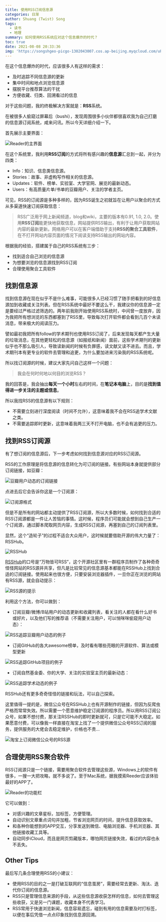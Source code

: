 ```yaml
---
title: 使用RSS订阅信息源
categories: 日渐
author: Shuang (Twist) Song
tags:
  - 读书
  - 地理
summary: 如何使用RSS系统应对这个信息爆炸的时代？
toc: true
date: 2021-08-08 20:33:36
img: 'https://songshgeo-picgo-1302043007.cos.ap-beijing.myqcloud.com/uPic/xFOcKQ.png'
---
```


在这个信息爆炸的时代，应该很多人有这样的需求：

- 及时追踪不同信息源的更新
- 集中时间和地点浏览信息源
- 摆脱平台推荐算法的干扰
- 方便收藏、归类、回溯看过的信息

对于这些问题，我的终极解决方案就是：**RSS**系统。

在被很多人偷窥过屏幕后（bushi），发现周围很多小伙伴都很喜欢我为自己打磨的信息源订阅系统，咸来问讯。所以今天详细介绍一下。

首先展示主要界面：

![Reader的主界面](https://songshgeo-picgo-1302043007.cos.ap-beijing.myqcloud.com/uPic/931CA2.jpg)

在这个系统里，我利用**RSS订阅**的方式将所有感兴趣的**信息源**汇总到一起，并分为四类：

- Info：知识、信息类信息源。
- Stories：故事、非虚构写作相关的信息源。
- Updates：软件、榜单、实验室、大学官网、展览的最新动态。
- Users：有高质量片单/书单的豆瓣用户、关注的学者主页。

可见，RSS的订阅源是多种多样的，因为RSS诞生之初就旨在让用户以聚合的方式从多渠道快速订阅获取信息：

> RSS广泛用于网上新闻频道，blog和wiki，主要的版本有0.91, 1.0, 2.0。使用**RSS订阅**能更快地获取信息，网站提供RSS输出，有利于让用户获取网站内容的最新更新。网络用户可以在客户端借助于支持**RSS的聚合工具软件**，在不打开网站内容页面的情况下阅读支持RSS输出的网站内容。

根据我的经验，搭建属于自己的RSS系统有三步：

- 找到适合自己浏览的信息源
- 为想要浏览的信息源找到RSS订阅
- 合理使用聚合工具软件

## 找到信息源

找到信息源在现在似乎不是什么难事，可能很多人已经习惯了随手把看到的好信息源加到收藏或关注列表。但在RSS系统中最好不要这么干，我建议你的信息源一定是要经过严格过滤筛选的。两年前我刚开始使用RSS系统时，中间曾一度放弃，因为我把所有想浏览的东西都塞到了RSS里，导致每次打开软件都会看到几百个未读消息，带来极大的阅读压力。

譬如最初我把所有follow的学术期刊也使用RSS订阅了，后来发现每天都产生大量的垃圾消息，在其他更轻松的信息源（如报纸和新闻）面前，这些学术期刊的更新似乎也不那么吸引人，导致读新闻的时候有负罪感，读文献又读不进去。而且，学术期刊本有更专业的软件去管理和追更，为什么要加进来污染我的RSS系统呢。

所以找订阅源的时候，建议大家先问自己这样一个问题：

>我会在何时何地以何目的浏览RSS？

我的回答是，我会抽出**每天一个小时**左右的时间，在**笔记本电脑**上，目的是**找到值得进一步关注的主题或信息**。

所以我找RSS的信息源有以下规则：

- 不需要立刻进行深度阅读（时间不允许），这意味着我不会在RSS追学术文献之类。
- 不需要追踪即时更新，这意味着我两三天不打开电脑，也不会有追更的压力。

## 找到RSS订阅源

有了想订阅的信息源后，下一步考虑如何找到信息源对应的RSS订阅源。

RSS的工作原理是将信息源的信息转化为可订阅的链接。有些网站本身就提供部分订阅链接，如豆瓣：

![豆瓣用户动态的订阅链接](https://songshgeo-picgo-1302043007.cos.ap-beijing.myqcloud.com/uPic/FkrODF.jpg)

点进去后它会告诉你这是一个订阅源：

![订阅源格式](https://songshgeo-picgo-1302043007.cos.ap-beijing.myqcloud.com/uPic/YxeIPD.jpg)

但是不是所有的网站都主动提供了RSS订阅源，所以大多数时候，如何找到合适的RSS订阅源都是一件让人苦恼的事情。这时候，程序员们可能就会想到自己生产一个订阅源，通过脚本爬取网页内容，生成RSS订阅源，再塞到自己的订阅列表里。

显然，这个“造轮子”的过程不适合大众用户，这时候就要借助开源的伟大力量了：RSSHub。

![RSSHub](https://songshgeo-picgo-1302043007.cos.ap-beijing.myqcloud.com/uPic/xFOcKQ.png)

[RSSHub](https://docs.rsshub.app/)的口号是“万物皆可RSS”，这个开源社区里有一群程序员制作了各种奇奇怪怪网站的RSS源并共享，但凡是比较常见的信息源基本都能在RSSHub上找到合适的订阅链接。使用起来也很方便，只要安装浏览器插件，一旦你正在浏览的网站有RSS源，就会自动提示：

![RSS源的提示](https://songshgeo-picgo-1302043007.cos.ap-beijing.myqcloud.com/uPic/np59oG.jpg)

利用这个方法，你可以做到：

- 订阅豆瓣/微博/B站用户的动态更新和收藏列表，看关注的人都在看什么好书或好片，以及他们写的推荐语（不需要关注用户，可以悄咪咪偷窥用户动态）：

![RSS追踪豆瓣用户动态的例子](https://songshgeo-picgo-1302043007.cos.ap-beijing.myqcloud.com/uPic/khctbg.jpg)

- 订阅GitHub的各大awesome榜单，及时看有哪些亮眼的开源软件、算法或模型更新

![RSS追踪GitHub项目的例子](https://songshgeo-picgo-1302043007.cos.ap-beijing.myqcloud.com/uPic/fAhtsE.jpg)

- 订阅自然基金委、你的大学、关注的实验室主页的最新动态：

![RSS追踪学术动态的例子](https://songshgeo-picgo-1302043007.cos.ap-beijing.myqcloud.com/uPic/fReE75.jpg)

RSSHub还有更多奇奇怪怪的链接和玩法，可以自己探索。

这里值得一提的是，微信公众号在RSSHub上也有开源制作的链接，但因为反爬虫严格而常常失效。所以需要一个愿意维护稳定订阅源的程序员。所以用RSS订阅公众号，如果不想付费，那关注RSSHub的即时更新就可，只是它可能不大稳定。如果愿意付费，可以像我一样直接在淘宝上找了一个提供微信公众号RSS订阅的服务，提供服务的大佬会去稳定维护，价格也不贵...

![淘宝上订阅微信公众号的RSS源](https://songshgeo-picgo-1302043007.cos.ap-beijing.myqcloud.com/uPic/f8iJBF.jpg)

## 合理使用RSS聚合软件

RSS订阅源只是一个链接，需要用聚合软件去管理这些源，Windows上的软件有很多，一搜一大把攻略，就不多说了。至于Mac系统，据我摸索Reeder应该体验最好的APP了。

![Reader的功能栏](https://songshgeo-picgo-1302043007.cos.ap-beijing.myqcloud.com/uPic/gnRuWM.jpg)

它可以做到：

- 对感兴趣的文章星标，加标签，方便管理。
- 自动识别文章重点词句并加粗，节省浏览网页的时间，提升信息获取效率。
- 和各种你能想到的APP交互，分享发送到微信、电脑浏览器、手机浏览器、其他链接收藏工具等。
- 自动同步iCloud，而且是网页剪藏版本，哪怕网页链接失效，看过的内容也永不丢失。

## Other Tips

最后写几条合理使用RSS的小建议：

- 使用RSS的目的之一是打破互联网的“信息茧房”，需要经常去更新、淘汰、迭代你订阅的信息源。
- RSS只是管理信息来源的手段，从这些信息源收获怎样的信息，如何去管理这些收获，又是另一门课题，收藏本身不代表学习。
- RSS常用于快速浏览新闻，信息容易遗忘，碰到有用的信息需要及时打标签，以便在事后凭借一点点印象找到信息源回溯。
